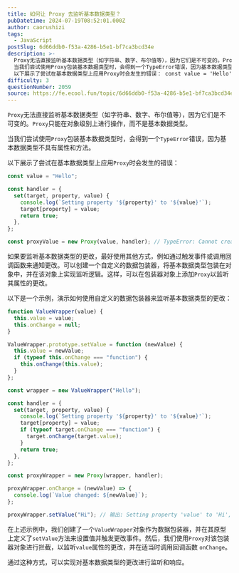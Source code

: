 ```yaml
---
title: 如何让 Proxy 去监听基本数据类型？
pubDatetime: 2024-07-19T08:52:01.000Z
author: caorushizi
tags:
  - JavaScript
postSlug: 6d66ddb0-f53a-4286-b5e1-bf7ca3bcd34e
description: >-
  Proxy无法直接监听基本数据类型（如字符串、数字、布尔值等），因为它们是不可变的。Proxy只能在对象级别上进行操作，而不是基本数据类型。
  当我们尝试使用Proxy包装基本数据类型时，会得到一个TypeError错误，因为基本数据类型不具有属性和方法。
  以下展示了尝试在基本数据类型上应用Proxy时会发生的错误： const value = 'Hello'; const handler = {
difficulty: 3
questionNumber: 2059
source: https://fe.ecool.fun/topic/6d66ddb0-f53a-4286-b5e1-bf7ca3bcd34e
---
```


`Proxy`无法直接监听基本数据类型（如字符串、数字、布尔值等），因为它们是不可变的。`Proxy`只能在对象级别上进行操作，而不是基本数据类型。

当我们尝试使用`Proxy`包装基本数据类型时，会得到一个`TypeError`错误，因为基本数据类型不具有属性和方法。

以下展示了尝试在基本数据类型上应用`Proxy`时会发生的错误：

```javascript
const value = "Hello";

const handler = {
  set(target, property, value) {
    console.log(`Setting property '${property}' to '${value}'`);
    target[property] = value;
    return true;
  },
};

const proxyValue = new Proxy(value, handler); // TypeError: Cannot create proxy with a non-object as target
```

如果要监听基本数据类型的更改，最好使用其他方式，例如通过触发事件或调用回调函数来通知更改。可以创建一个自定义的数据包装器，将基本数据类型包装在对象中，并在该对象上实现监听逻辑。这样，可以在包装器对象上添加`Proxy`以监听其属性的更改。

以下是一个示例，演示如何使用自定义的数据包装器来监听基本数据类型的更改：

```javascript
function ValueWrapper(value) {
  this.value = value;
  this.onChange = null;
}

ValueWrapper.prototype.setValue = function (newValue) {
  this.value = newValue;
  if (typeof this.onChange === "function") {
    this.onChange(this.value);
  }
};

const wrapper = new ValueWrapper("Hello");

const handler = {
  set(target, property, value) {
    console.log(`Setting property '${property}' to '${value}'`);
    target[property] = value;
    if (typeof target.onChange === "function") {
      target.onChange(target.value);
    }
    return true;
  },
};

const proxyWrapper = new Proxy(wrapper, handler);

proxyWrapper.onChange = (newValue) => {
  console.log(`Value changed: ${newValue}`);
};

proxyWrapper.setValue("Hi"); // 输出: Setting property 'value' to 'Hi', Value changed: Hi
```

在上述示例中，我们创建了一个`ValueWrapper`对象作为数据包装器，并在其原型上定义了`setValue`方法来设置值并触发更改事件。然后，我们使用`Proxy`对该包装器对象进行拦截，以监听`value`属性的更改，并在适当时调用回调函数 `onChange`。

通过这种方式，可以实现对基本数据类型的更改进行监听和响应。
